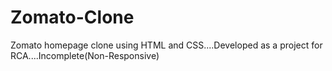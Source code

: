 # Zomato-Clone
Zomato homepage clone using HTML and CSS....Developed as a project for RCA....Incomplete(Non-Responsive)